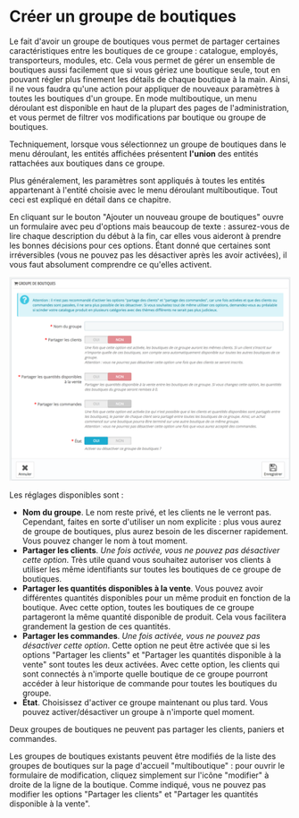 # Créer un groupe de boutiques

Le fait d'avoir un groupe de boutiques vous permet de partager certaines caractéristiques entre les boutiques de ce groupe : catalogue, employés, transporteurs, modules, etc. Cela vous permet de gérer un ensemble de boutiques aussi facilement que si vous gériez une boutique seule, tout en pouvant régler plus finement les détails de chaque boutique à la main. Ainsi, il ne vous faudra qu'une action pour appliquer de nouveaux paramètres à toutes les boutiques d'un groupe. En mode multiboutique, un menu déroulant est disponible en haut de la plupart des pages de l'administration, et vous permet de filtrer vos modifications par boutique ou groupe de boutiques.

Techniquement, lorsque vous sélectionnez un groupe de boutiques dans le menu déroulant, les entités affichées présentent **l'union** des entités rattachées aux boutiques dans ce groupe.

Plus généralement, les paramètres sont appliqués à toutes les entités appartenant à l'entité choisie avec le menu déroulant multiboutique. Tout ceci est expliqué en détail dans ce chapitre.

En cliquant sur le bouton "Ajouter un nouveau groupe de boutiques" ouvre un formulaire avec peu d'options mais beaucoup de texte : assurez-vous de lire chaque description du début à la fin, car elles vous aideront à prendre les bonnes décisions pour ces options. Étant donné que certaines sont irréversibles \(vous ne pouvez pas les désactiver après les avoir activées\), il vous faut absolument comprendre ce qu'elles activent.

![](../../.gitbook/assets/52625510.png)

Les réglages disponibles sont :

* **Nom du groupe**. Le nom reste privé, et les clients ne le verront pas. Cependant, faites en sorte d'utiliser un nom explicite : plus vous aurez de groupe de boutiques, plus aurez besoin de les discerner rapidement. Vous pouvez changer le nom à tout moment.
* **Partager les clients**. _Une fois activée, vous ne pouvez pas désactiver cette option_. Très utile quand vous souhaitez autoriser vos clients à utiliser les même identifiants sur toutes les boutiques de ce groupe de boutiques.
* **Partager les quantités disponibles à la vente**. Vous pouvez avoir différentes quantités disponibles pour un même produit en fonction de la boutique. Avec cette option, toutes les boutiques de ce groupe partageront la même quantité disponible de produit. Cela vous facilitera grandement la gestion de ces quantités.
* **Partager les commandes**. _Une fois activée, vous ne pouvez pas désactiver cette option_. Cette option ne peut être activée que si les options "Partager les clients" et "Partager les quantités disponible à la vente" sont toutes les deux activées. Avec cette option, les clients qui sont connectés à n'importe quelle boutique de ce groupe pourront accéder à leur historique de commande pour toutes les boutiques du groupe.
* **État**. Choisissez d'activer ce groupe maintenant ou plus tard. Vous pouvez activer/désactiver un groupe à n'importe quel moment.  

Deux groupes de boutiques ne peuvent pas partager les clients, paniers et commandes.

Les groupes de boutiques existants peuvent être modifiés de la liste des groupes de boutiques sur la page d'accueil "multiboutique" : pour ouvrir le formulaire de modification, cliquez simplement sur l'icône "modifier" à droite de la ligne de la boutique. Comme indiqué, vous ne pouvez pas modifier les options "Partager les clients" et "Partager les quantités disponible à la vente".

